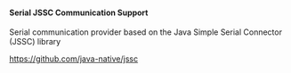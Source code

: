 #### Serial JSSC Communication Support
Serial communication provider based on the Java Simple Serial Connector (JSSC) library

https://github.com/java-native/jssc